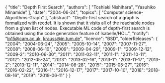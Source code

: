 {
    "title": "Depth First Search",
    "authors": [
        "Toshiaki Nishihara",
        "Yasuhiko Minamide"
    ],
    "date": "2004-06-24",
    "topics": [
        "Computer science-Algorithms-Graph"
    ],
    "abstract": "Depth-first search of a graph is formalized with recdef. It is shown that it visits all of the reachable nodes from a given list of nodes. Executable ML code of depth-first search is obtained using the code generation feature of Isabelle/HOL.",
    "notify": "lp15@cam.ac.uk, krauss@in.tum.de",
    "licence": "BSD",
    "olderReleases": {
        "2004": "2004-06-24",
        "2005": "2005-10-14",
        "2007": "2007-11-27",
        "2008": "2008-06-10",
        "2009": "2009-04-29",
        "2009-1": "2009-12-12",
        "2009-2": "2010-06-30",
        "2011": "2011-02-11",
        "2011-1": "2011-10-11",
        "2012": "2012-05-24",
        "2013": "2013-02-16",
        "2013-1": "2013-11-17",
        "2013-2": "2013-12-11",
        "2014": "2014-08-28",
        "2015": "2015-05-27",
        "2016": "2016-02-22",
        "2016-1": "2016-12-17",
        "2017": "2017-10-10",
        "2018": "2018-08-16",
        "2019": "2019-06-11"
    }
}